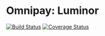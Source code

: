 # Omnipay: Luminor

[![Build Status](https://travis-ci.com/arbory/omnipay-luminor.svg?branch=master)](https://travis-ci.com/arbory/omnipay-luminor)
[![Coverage Status](https://coveralls.io/repos/github/arbory/omnipay-luminor/badge.svg?branch=master)](https://coveralls.io/github/arbory/omnipay-luminor?branch=master)
